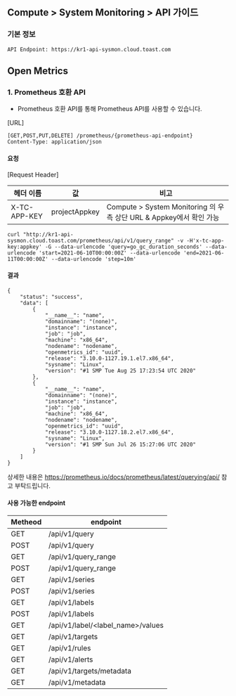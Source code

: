 ## Compute > System Monitoring > API 가이드

### 기본 정보
```http
API Endpoint: https://kr1-api-sysmon.cloud.toast.com
```

## Open Metrics

### 1. Prometheus 호환 API
- Prometheus 호환 API를 통해 Prometheus API를 사용할 수 있습니다.

[URL]

```http
[GET,POST,PUT,DELETE] /prometheus/{prometheus-api-endpoint}
Content-Type: application/json
```

#### 요청

[Request Header]

| 헤더 이름 | 값 | 비고|
| --- | --- | --- |
| X-TC-APP-KEY | projectAppkey | Compute > System Monitoring 의 우측 상단 URL & Appkey에서 확인 가능 |

```
curl "http://kr1-api-sysmon.cloud.toast.com/prometheus/api/v1/query_range" -v -H'x-tc-app-key:appkey' -G --data-urlencode 'query=go_gc_duration_seconds' --data-urlencode 'start=2021-06-10T00:00:00Z' --data-urlencode 'end=2021-06-11T00:00:00Z' --data-urlencode 'step=10m'
```

#### 결과

```
{
    "status": "success",
    "data": [
        {
            "__name__": "name",
            "domainname": "(none)",
            "instance": "instance",
            "job": "job",
            "machine": "x86_64",
            "nodename": "nodename",
            "openmetrics_id": "uuid",
            "release": "3.10.0-1127.19.1.el7.x86_64",
            "sysname": "Linux",
            "version": "#1 SMP Tue Aug 25 17:23:54 UTC 2020"
        },
        {
            "__name__": "name",
            "domainname": "(none)",
            "instance": "instance",
            "job": "job",
            "machine": "x86_64",
            "nodename": "nodename",
            "openmetrics_id": "uuid",
            "release": "3.10.0-1127.18.2.el7.x86_64",
            "sysname": "Linux",
            "version": "#1 SMP Sun Jul 26 15:27:06 UTC 2020"
        }
    ]
}
```

상세한 내용은 <https://prometheus.io/docs/prometheus/latest/querying/api/> 참고 부탁드립니다.

#### 사용 가능한 endpoint

| Metheod | endpoint |
| --- | --- |
| GET | /api/v1/query |
| POST | /api/v1/query |
| GET | /api/v1/query_range |
| POST | /api/v1/query_range |
| GET | /api/v1/series |
| POST | /api/v1/series |
| GET | /api/v1/labels |
| POST | /api/v1/labels |
| GET | /api/v1/label/<label_name>/values |
| GET | /api/v1/targets |
| GET | /api/v1/rules |
| GET | /api/v1/alerts |
| GET | /api/v1/targets/metadata |
| GET | /api/v1/metadata |

